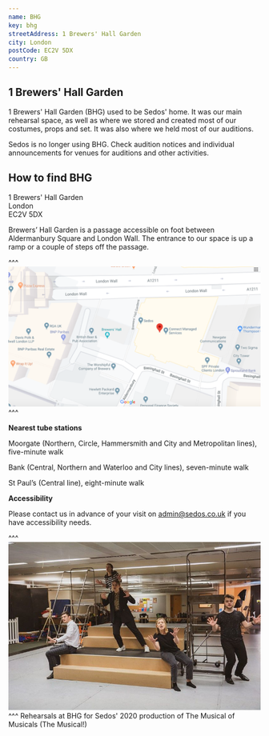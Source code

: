 ```yaml
---
name: BHG
key: bhg
streetAddress: 1 Brewers' Hall Garden
city: London
postCode: EC2V 5DX
country: GB
---
```

## 1 Brewers' Hall Garden

1 Brewers' Hall Garden (BHG) used to be Sedos' home. It was our main rehearsal space, as well as where we stored and created most of our costumes, props and set. It was also where we held most of our auditions.

Sedos is no longer using BHG. Check audition notices and individual announcements for venues for auditions and other activities.

## How to find BHG

1 Brewers' Hall Garden\
London\
EC2V 5DX

Brewers’ Hall Garden is a passage accessible on foot between Aldermanbury Square and London Wall. The entrance to our space is up a ramp or a couple of steps off the passage.

^^^
![](/assets/screen-shot-2020-03-04-at-19.11.39.png)
^^^

**Nearest tube stations**

Moorgate (Northern, Circle, Hammersmith and City and Metropolitan lines), five-minute walk

Bank (Central, Northern and Waterloo and City lines), seven-minute walk

St Paul’s (Central line), eight-minute walk

**Accessibility**

Please contact us in advance of your visit on admin@sedos.co.uk if you have accessibility needs.

^^^
![](/assets/49552680861_f38ababc87_c.jpg)
^^^ Rehearsals at BHG for Sedos' 2020 production of The Musical of Musicals (The Musical!)
